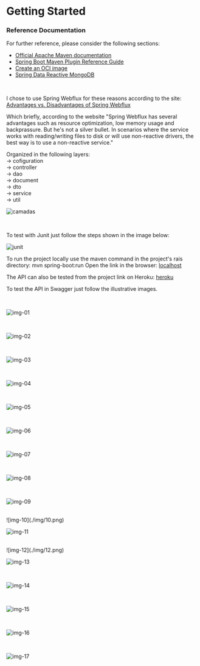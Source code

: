 # Getting Started

### Reference Documentation
For further reference, please consider the following sections:

* [Official Apache Maven documentation](https://maven.apache.org/guides/index.html)
* [Spring Boot Maven Plugin Reference Guide](https://docs.spring.io/spring-boot/docs/2.5.6/maven-plugin/reference/html/)
* [Create an OCI image](https://docs.spring.io/spring-boot/docs/2.5.6/maven-plugin/reference/html/#build-image)
* [Spring Data Reactive MongoDB](https://docs.spring.io/spring-boot/docs/2.5.6/reference/htmlsingle/#boot-features-mongodb)

<br/>

I chose to use Spring Webflux for these reasons according to the site:
<a href="https://hypeflame.blog/2021/06/18/o-que-e-e-quando-usar-spring-webflux/#:~:text=O%20Spring%20Webflux%20apresenta%20diversas,utiliza%C3%A7%C3%A3o%20de%20mem%C3%B3ria%20e%20backprassure." target="">Advantages vs. Disadvantages of Spring Webflux</a>

Which briefly, according to the website "Spring Webflux has several advantages such as resource optimization, low memory usage and backprassure. But he's not a silver bullet. In scenarios where the service works with reading/writing files to disk or will use non-reactive drivers, the best way is to use a non-reactive service."

Organized in the following layers: <br/>
-> cofiguration <br/>
-> controller <br/>
-> dao <br/>
-> document <br/>
-> dto <br/>
-> service <br/>
-> util <br/>

![camadas](./img/camadas.png)

<br/>

To test with Junit just follow the steps shown in the image below:

![junit](./img/teste-junit.png)

To run the project locally use the maven command in the project's rais directory: mvn spring-boot:run
Open the link in the browser: <a href="http://localhost:8080/swagger-ui/index.html" target="_blank">localhost</a>

The API can also be tested from the project link on Heroku:
<a href="https://newcurrencyconverter.herokuapp.com/swagger-ui/index.html" target="_blank">heroku</a>

To test the API in Swagger just follow the illustrative images.

<br/>

![img-01](./img/01.png)

<br/>

![img-02](./img/02.png)

<br/>

![img-03](./img/03.png)

<br/>

![img-04](./img/04.png)

<br/>

![img-05](./img/05.png)

<br/>

![img-06](./img/06.png)

<br/>

![img-07](./img/07.png)

<br/>

![img-08](./img/08.png)

<br/>

![img-09](./img/09.png)

<br/>
![img-10](./img/10.png)

<br/>

![img-11](./img/11.png)

<br/>
![img-12](./img/12.png)

<br/>

![img-13](./img/13.png)

<br/>

![img-14](./img/14.png)

<br/>

![img-15](./img/15.png)

<br/>

![img-16](./img/16.png)

<br/>

![img-17](./img/17.png)
